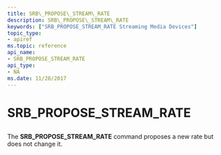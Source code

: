 ```yaml
---
title: SRB\_PROPOSE\_STREAM\_RATE
description: SRB\_PROPOSE\_STREAM\_RATE
keywords: ["SRB_PROPOSE_STREAM_RATE Streaming Media Devices"]
topic_type:
- apiref
ms.topic: reference
api_name:
- SRB_PROPOSE_STREAM_RATE
api_type:
- NA
ms.date: 11/28/2017
---
```


# SRB\_PROPOSE\_STREAM\_RATE


## <span id="ddk_srb_propose_stream_rate_ks"></span><span id="DDK_SRB_PROPOSE_STREAM_RATE_KS"></span>


The **SRB\_PROPOSE\_STREAM\_RATE** command proposes a new rate but does not change it.

 

 





